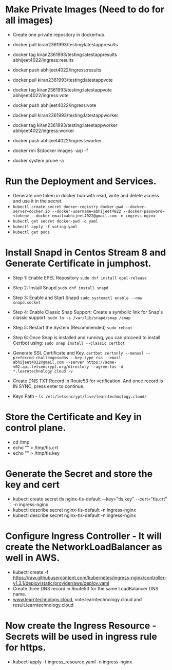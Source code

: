 # Make Private Images (Need to do for all images)
- Create one private repository in dockerhub.

- docker pull kiran2361993/testing:latestappresults
- docker tag kiran2361993/testing:latestappresults abhijeet4022/ingress:results
- docker push abhijeet4022/ingress:results

- docker pull kiran2361993/testing:latestappvote
- docker tag kiran2361993/testing:latestappvote abhijeet4022/ingress:vote
- docker push abhijeet4022/ingress:vote

- docker pull kiran2361993/testing:latestappworker
- docker tag kiran2361993/testing:latestappworker abhijeet4022/ingress:worker
- docker push abhijeet4022/ingress:worker

- docker rmi $(docker images -aq) -f
- docker system prune -a

# Run the Deployment and Services.
- Generate one token in docker hub with read, write and delete access and use it in the secret.
- `kubectl create secret docker-registry docker-pwd --docker-server=docker.io --docker-username=abhijeet4022 --docker-password=<token> --docker-email=abhijeet4022@gmail.com -n ingress-nginx`
- `kubectl get secret docker-pwd -o yaml`
- `kubectl apply -f voting.yaml`
- `kubectl get pods`

# Install Snapd in Centos Stream 8 and Generate Certificate in jumphost.
* Step 1: Enable EPEL Repository
`sudo dnf install epel-release`

* Step 2: Install Snapd
`sudo dnf install snapd`

* Step 3: Enable and Start Snapd
`sudo systemctl enable --now snapd.socket`

* Step 4: Enable Classic Snap Support: Create a symbolic link for Snap's classic support:
`sudo ln -s /var/lib/snapd/snap /snap`

* Step 5: Restart the System (Recommended)
`sudo reboot`

* Step 6: Once Snap is installed and running, you can proceed to install Certbot using:
`sudo snap install --classic certbot`
* Generate SSL Certificate and Key.
`certbot certonly --manual --preferred-challenges=dns --key-type rsa --email abhijeet4022@gmail.com --server https://acme-v02.api.letsencrypt.org/directory --agree-tos -d *.learntechnology.cloud -v`
* Create DNS TXT Record in Route53 for verification. And once record is IN SYNC, press enter to continue.
* Keys Path - `ls /etc/letsencrypt/live/learntechnology.cloud/`


# Store the Certificate and Key in control plane.
- cd /tmp
- echo "<Cert>" > /tmp/tls.crt
- echo "<Key>" > /tmp/tls.key

# Generate the Secret and store the key and cert
- kubectl create secret tls nginx-tls-default --key="tls.key" --cert="tls.crt" -n ingress-nginx
- kubectl describe secret nginx-tls-default -n ingress-nginx
- kubectl describe secret nginx-tls-default -n ingress-nginx


# Configure Ingress Controller - It will create the NetworkLoadBalancer as well in AWS.
- kubectl create -f https://raw.githubusercontent.com/kubernetes/ingress-nginx/controller-v1.3.1/deploy/static/provider/aws/deploy.yaml
- Create three DNS record in Route53 for the same LoadBalancer DNS name.
- www.learntechnology.cloud, vote.learntechnology.cloud and result.learntechnology.cloud

# Now create the Ingress Resource - Secrets will be used in ingress rule for https.
- kubectl apply -f ingress_resource.yaml -n ingress-nginx